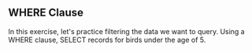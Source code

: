 ## WHERE Clause
In this exercise, let's practice filtering the data we want to query. Using a WHERE clause, SELECT records for birds under the age of 5.